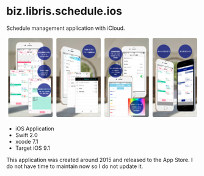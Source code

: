 # biz.libris.schedule.ios
Schedule management application with iCloud.


![AppStore Screenshot](https://raw.githubusercontent.com/m1takahashi/biz.libris.schedule.ios/master/images/sc.png "")

 * iOS Application
  * Swift 2.0 
  * xcode 7.1
  * Target iOS 9.1

This application was created around 2015 and released to the App Store.
I do not have time to maintain now so I do not update it.
